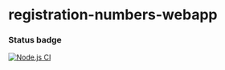 # registration-numbers-webapp

### Status badge
[![Node.js CI](https://github.com/tommyshado/registration-numbers-webapp/actions/workflows/node.js.yml/badge.svg)](https://github.com/tommyshado/registration-numbers-webapp/actions/workflows/node.js.yml)
